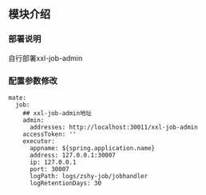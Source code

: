 ## 模块介绍

### 部署说明
自行部署xxl-job-admin

### 配置参数修改
````
mate:
  job:
    ## xxl-job-admin地址
    admin:
      addresses: http://localhost:30011/xxl-job-admin
    accessToken: ''
    executor:
      appname: ${spring.application.name}
      address: 127.0.0.1:30007
      ip: 127.0.0.1
      port: 30007
      logPath: logs/zshy-job/jobhandler
      logRetentionDays: 30
````